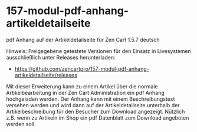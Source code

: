 # 157-modul-pdf-anhang-artikeldetailseite
pdf Anhang auf der Artikeldetailseite für Zen Cart 1.5.7 deutsch

Hinweis: 
Freigegebene getestete Versionen für den Einsatz in Livesystemen ausschließlich unter Releases herunterladen:
* https://github.com/zencartpro/157-modul-pdf-anhang-artikeldetailseite/releases

Mit dieser Erweiterung kann zu einem Artikel über die normale Artikelbearbeitung in der Zen Cart Administration ein pdf Anhang hochgeladen werden.
Der Anhang kann mit einem Beschreibungstext versehen werden und wird dann auf der Artikeldetailseite unterhalb der Artikelbeschreibung für den Besucher zum Download angezeigt.
Nützlich z.B. wenn zu Artikeln im Shop ein pdf Datenblatt zum Download angeboten werden soll.
